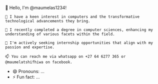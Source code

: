 👋 Hello, I'm @maumelas1234!

    👀 I have a keen interest in computers and the transformative technological advancements they bring.

    🌱 I recently completed a degree in computer sciences, enhancing my understanding of various facets within the field.

    💞️ I'm actively seeking internship opportunities that align with my passion and expertise.

    📫 You can reach me via whatsapp on +27 64 6277 365 or @maumelatshifhiwa on facebook.
- 😄 Pronouns: ...
- ⚡ Fun fact: ...

<!---
maumelas1234/maumelas1234 is a ✨ special ✨ repository because its `README.md` (this file) appears on your GitHub profile.
You can click the Preview link to take a look at your changes.
--->
